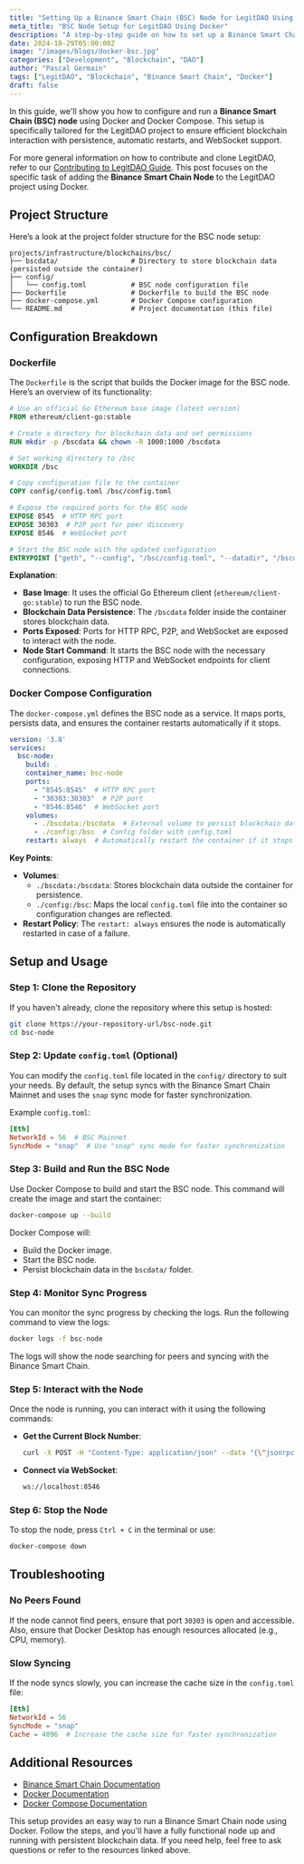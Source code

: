 ```yaml
---
title: "Setting Up a Binance Smart Chain (BSC) Node for LegitDAO Using Docker"
meta_title: "BSC Node Setup for LegitDAO Using Docker"
description: "A step-by-step guide on how to set up a Binance Smart Chain (BSC) node using Docker and Docker Compose for the LegitDAO project."
date: 2024-10-29T05:00:00Z
image: "/images/blogs/docker-bsc.jpg"
categories: ["Development", "Blockchain", "DAO"]
author: "Pascal Germain"
tags: ["LegitDAO", "Blockchain", "Binance Smart Chain", "Docker"]
draft: false
---
```

In this guide, we'll show you how to configure and run a **Binance Smart Chain (BSC) node** using Docker and Docker Compose. This setup is specifically tailored for the LegitDAO project to ensure efficient blockchain interaction with persistence, automatic restarts, and WebSocket support.

For more general information on how to contribute and clone LegitDAO, refer to our [Contributing to LegitDAO Guide](/4-contributetolegitdao). This post focuses on the specific task of adding the **Binance Smart Chain Node** to the LegitDAO project using Docker.

## Project Structure
Here’s a look at the project folder structure for the BSC node setup:

```plaintext
projects/infrastructure/blockchains/bsc/
├── bscdata/                  # Directory to store blockchain data (persisted outside the container)
├── config/
│   └── config.toml           # BSC node configuration file
├── Dockerfile                # Dockerfile to build the BSC node
├── docker-compose.yml        # Docker Compose configuration
└── README.md                 # Project documentation (this file)
```

## Configuration Breakdown

### Dockerfile
The `Dockerfile` is the script that builds the Docker image for the BSC node. Here’s an overview of its functionality:

```Dockerfile
# Use an official Go Ethereum base image (latest version)
FROM ethereum/client-go:stable

# Create a directory for blockchain data and set permissions
RUN mkdir -p /bscdata && chown -R 1000:1000 /bscdata

# Set working directory to /bsc
WORKDIR /bsc

# Copy configuration file to the container
COPY config/config.toml /bsc/config.toml

# Expose the required ports for the BSC node
EXPOSE 8545  # HTTP RPC port
EXPOSE 30303  # P2P port for peer discovery
EXPOSE 8546  # WebSocket port

# Start the BSC node with the updated configuration
ENTRYPOINT ["geth", "--config", "/bsc/config.toml", "--datadir", "/bscdata", "--http", "--http.addr", "0.0.0.0", "--http.port", "8545", "--http.api", "eth,net,web3", "--ws", "--ws.addr", "0.0.0.0", "--ws.port", "8546", "--ws.api", "eth,net,web3", "--syncmode", "snap"]
```

**Explanation**:
- **Base Image**: It uses the official Go Ethereum client (`ethereum/client-go:stable`) to run the BSC node.
- **Blockchain Data Persistence**: The `/bscdata` folder inside the container stores blockchain data.
- **Ports Exposed**: Ports for HTTP RPC, P2P, and WebSocket are exposed to interact with the node.
- **Node Start Command**: It starts the BSC node with the necessary configuration, exposing HTTP and WebSocket endpoints for client connections.

### Docker Compose Configuration
The `docker-compose.yml` defines the BSC node as a service. It maps ports, persists data, and ensures the container restarts automatically if it stops.

```yaml
version: '3.8'
services:
  bsc-node:
    build: .
    container_name: bsc-node
    ports:
      - "8545:8545"  # HTTP RPC port
      - "30303:30303"  # P2P port
      - "8546:8546"  # WebSocket port
    volumes:
      - ./bscdata:/bscdata  # External volume to persist blockchain data
      - ./config:/bsc  # Config folder with config.toml
    restart: always  # Automatically restart the container if it stops
```

**Key Points**:
- **Volumes**:
  - `./bscdata:/bscdata`: Stores blockchain data outside the container for persistence.
  - `./config:/bsc`: Maps the local `config.toml` file into the container so configuration changes are reflected.
- **Restart Policy**: The `restart: always` ensures the node is automatically restarted in case of a failure.

## Setup and Usage

### Step 1: Clone the Repository
If you haven't already, clone the repository where this setup is hosted:

```bash
git clone https://your-repository-url/bsc-node.git
cd bsc-node
```

### Step 2: Update `config.toml` (Optional)
You can modify the `config.toml` file located in the `config/` directory to suit your needs. By default, the setup syncs with the Binance Smart Chain Mainnet and uses the `snap` sync mode for faster synchronization.

Example `config.toml`:

```toml
[Eth]
NetworkId = 56  # BSC Mainnet
SyncMode = "snap"  # Use "snap" sync mode for faster synchronization
```

### Step 3: Build and Run the BSC Node
Use Docker Compose to build and start the BSC node. This command will create the image and start the container:

```bash
docker-compose up --build
```

Docker Compose will:
- Build the Docker image.
- Start the BSC node.
- Persist blockchain data in the `bscdata/` folder.

### Step 4: Monitor Sync Progress
You can monitor the sync progress by checking the logs. Run the following command to view the logs:

```bash
docker logs -f bsc-node
```

The logs will show the node searching for peers and syncing with the Binance Smart Chain.

### Step 5: Interact with the Node
Once the node is running, you can interact with it using the following commands:

- **Get the Current Block Number**:
  ```bash
  curl -X POST -H "Content-Type: application/json" --data "{\"jsonrpc\":\"2.0\",\"method\":\"eth_blockNumber\",\"params\":[],\"id\":1}" http://localhost:8545
  ```

- **Connect via WebSocket**:
  ```bash
  ws://localhost:8546
  ```

### Step 6: Stop the Node
To stop the node, press `Ctrl + C` in the terminal or use:

```bash
docker-compose down
```

## Troubleshooting

### No Peers Found
If the node cannot find peers, ensure that port `30303` is open and accessible. Also, ensure that Docker Desktop has enough resources allocated (e.g., CPU, memory).

### Slow Syncing
If the node syncs slowly, you can increase the cache size in the `config.toml` file:

```toml
[Eth]
NetworkId = 56
SyncMode = "snap"
Cache = 4096  # Increase the cache size for faster synchronization
```

## Additional Resources
- [Binance Smart Chain Documentation](https://docs.bnbchain.org/)
- [Docker Documentation](https://docs.docker.com/)
- [Docker Compose Documentation](https://docs.docker.com/compose/)

This setup provides an easy way to run a Binance Smart Chain node using Docker. Follow the steps, and you'll have a fully functional node up and running with persistent blockchain data. If you need help, feel free to ask questions or refer to the resources linked above.
